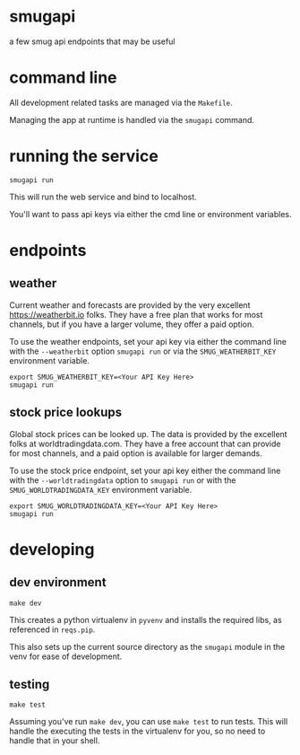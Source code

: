 # smugapi

a few smug api endpoints that may be useful

# command line

All development related tasks are managed via the `Makefile`.

Managing the app at runtime is handled via the `smugapi` command.

# running the service

```
smugapi run
```

This will run the web service and bind to localhost.


You'll want to pass api keys via either the cmd line or environment variables.


# endpoints

## weather

Current weather and forecasts are provided by the very excellent
https://weatherbit.io folks.  They have a free plan that works for most
channels, but if you have a larger volume, they offer a paid option.

To use the weather endpoints, set your api key via either the command line with
the `--weatherbit` option `smugapi run` or via the `SMUG_WEATHERBIT_KEY`
environment variable.

```
export SMUG_WEATHERBIT_KEY=<Your API Key Here>
smugapi run
```

## stock price lookups

Global stock prices can be looked up.  The data is provided by the excellent
folks at worldtradingdata.com.  They have a free account that can provide for
most channels, and a paid option is available for larger demands.

To use the stock price endpoint, set your api key either the command line with
the `--worldtradingdata` option to `smugapi run` or with the
`SMUG_WORLDTRADINGDATA_KEY` environment variable.

```
export SMUG_WORLDTRADINGDATA_KEY=<Your API Key Here>
smugapi run
```

# developing

## dev environment

```
make dev
```

This creates a python virtualenv in `pyvenv` and installs the required libs, as
referenced in `reqs.pip`.

This also sets up the current source directory as the `smugapi` module in the
venv for ease of development.

## testing

```
make test
```

Assuming you've run `make dev`, you can use `make test` to run tests. This
will handle the executing the tests in the virtualenv for you, so no need to
handle that in your shell.


